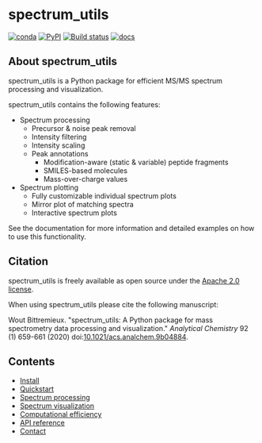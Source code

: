 # spectrum_utils

[![conda](https://img.shields.io/conda/vn/bioconda/spectrum_utils?color=green)](http://bioconda.github.io/recipes/spectrum_utils/README.html)
[![PyPI](https://img.shields.io/pypi/v/spectrum_utils?color=green)](https://pypi.org/project/spectrum_utils/)
[![Build status](https://github.com/bittremieux/spectrum_utils/workflows/tests/badge.svg)](https://github.com/bittremieux/spectrum_utils/actions?query=workflow:tests)
[![docs](https://readthedocs.org/projects/spectrum_utils/badge/?version=latest)](https://spectrum_utils.readthedocs.io/en/latest/?badge=latest)

## About spectrum_utils

spectrum_utils is a Python package for efficient MS/MS spectrum processing and
visualization.

spectrum_utils contains the following features:

- Spectrum processing
    - Precursor & noise peak removal
    - Intensity filtering
    - Intensity scaling
    - Peak annotations
        - Modification-aware (static & variable) peptide fragments
        - SMILES-based molecules
        - Mass-over-charge values
- Spectrum plotting
    - Fully customizable individual spectrum plots
    - Mirror plot of matching spectra
    - Interactive spectrum plots
 
 See the documentation for more information and detailed examples on how to use
 this functionality.
 
 ## Citation
 
spectrum_utils is freely available as open source under the
[Apache 2.0 license](http://opensource.org/licenses/Apache-2.0).

When using spectrum_utils please cite the following manuscript:
 
Wout Bittremieux. "spectrum_utils: A Python package for mass spectrometry data
processing and visualization." _Analytical Chemistry_ 92 (1) 659-661 (2020)
doi:[10.1021/acs.analchem.9b04884](https://doi.org/10.1021/acs.analchem.9b04884).

## Contents

- [Install](install.md)
- [Quickstart](quickstart.md)
- [Spectrum processing](processing.md)
- [Spectrum visualization](plotting.md)
- [Computational efficiency](runtime.md)
- [API reference](api.md)
- [Contact](contact.md)
